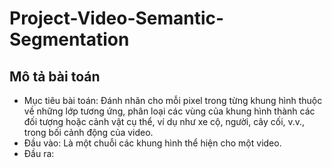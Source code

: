 # Project-Video-Semantic-Segmentation

## Mô tả bài toán

* Mục tiêu bài toán: Đánh nhãn cho mỗi pixel trong từng khung hình thuộc về những lớp tương ứng, phân loại các vùng của khung hình thành các đối tượng hoặc cảnh vật cụ thể, ví dụ như xe cộ, người, cây cối, v.v., trong bối cảnh động của video.
* Đầu vào: Là một chuỗi các khung hình thể hiện cho một video.
* Đầu ra: 
